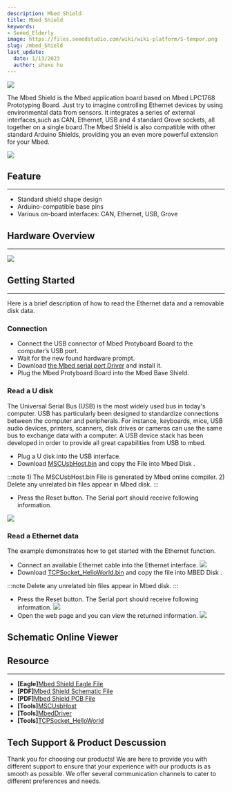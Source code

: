 ```yaml
---
description: Mbed Shield
title: Mbed Shield
keywords:
- Seeed_Elderly
image: https://files.seeedstudio.com/wiki/wiki-platform/S-tempor.png
slug: /mbed_Shield
last_update:
  date: 1/13/2023
  author: shuxu hu
---
```

![](https://files.seeedstudio.com/wiki/mbed_Shield/img/Mbed_Shield_01.jpg)

The Mbed Shield is the Mbed application board based on Mbed LPC1768 Prototyping Board. Just try to imagine controlling Ethernet devices by using environmental data from sensors. It integrates a series of external interfaces,such as CAN, Ethernet, USB and 4 standard Grove sockets, all together on a single board.The Mbed Shield is also compatible with other standard Arduino Shields, providing you an even more powerful extension for your Mbed.

[![](https://files.seeedstudio.com/wiki/common/Get_One_Now_Banner.png)](https://www.seeedstudio.com/mbed-shield-p-1390.html?cPath=132_134)

##   Feature
---
*   Standard shield shape design
*   Arduino-compatible base pins
*   Various on-board interfaces: CAN, Ethernet, USB, Grove

##   Hardware Overview
---
![](https://files.seeedstudio.com/wiki/mbed_Shield/img/mBed_Shield_Hardware_Overview.jpg)

##   Getting Started
---
Here is a brief description of how to read the Ethernet data and a removable disk data.
### Connection

- Connect the USB connector of Mbed Protyboard Board to the computer’s USB port.
- Wait for the new found hardware prompt.
- Download [the Mbed serial port Driver](https://files.seeedstudio.com/wiki/mbed_Shield/res/MbedDriver.zip) and install it.
- Plug the Mbed Protyboard Board into the Mbed Base Shield.

### Read a U disk

 The Universal Serial Bus (USB) is the most widely used bus in today's computer. USB has particularly been designed to standardize connections between the computer and peripherals. For instance, keyboards, mice, USB audio devices, printers, scanners, disk drives or cameras can use the same bus to exchange data with a computer. A USB device stack has been developed in order to provide all great capabilities from USB to mbed.

- Plug a U disk into the USB interface.
- Download [MSCUsbHost.bin](https://files.seeedstudio.com/wiki/mbed_Shield/res/MSCUsbHost.zip) and copy the File into Mbed Disk .

:::note
    1) The MSCUsbHost.bin File is generated by Mbed online compiler. 2) Delete any unrelated bin files appear in Mbed disk.
:::
- Press the Reset button. The Serial port should receive following information.

![](https://files.seeedstudio.com/wiki/mbed_Shield/img/MSCUsbHost.jpg)

### Read a Ethernet data

The example demonstrates how to get started with the Ethernet function.

- Connect an available Ethernet cable into the Ethernet interface.
![](https://files.seeedstudio.com/wiki/mbed_Shield/img/Mbed_Shield1.jpg)
- Download [TCPSocket_HelloWorld.bin](https://files.seeedstudio.com/wiki/mbed_Shield/res/TCPSocket_HelloWorld.zip) and copy the file into MBED Disk .

:::note
    Delete any unrelated bin files appear in Mbed disk.
:::
- Press the Reset button. The Serial port should receive following information.
![](https://files.seeedstudio.com/wiki/mbed_Shield/img/Ethernet_Connector_Data.jpg)
- Open the web page and you can view the returned information.
![](https://files.seeedstudio.com/wiki/mbed_Shield/img/Mbed_Ethernet.jpg)


## Schematic Online Viewer
<div className="altium-ecad-viewer" data-project-src="https://files.seeedstudio.com/wiki/mbed_Shield/res/Mbed_Shield_Eagle_File.zip" style={{borderRadius: '0px 0px 4px 4px', height: 500, borderStyle: 'solid', borderWidth: 1, borderColor: 'rgb(241, 241, 241)', overflow: 'hidden', maxWidth: 1280, maxHeight: 700, boxSizing: 'border-box'}}>
</div>



##   Resource
---
- **[Eagle]**[Mbed Shield Eagle File](https://files.seeedstudio.com/wiki/mbed_Shield/res/Mbed_Shield_Eagle_File.zip)
- **[PDF]**[Mbed Shield Schematic File](https://files.seeedstudio.com/wiki/mbed_Shield/res/mbed%20shield%20v0.9b%20Sch.pdf)
- **[PDF]**[Mbed Shield PCB File](https://files.seeedstudio.com/wiki/mbed_Shield/res/mbed%20shield%20v0.9b%20PCB.pdf)
- **[Tools]**[MSCUsbHost](https://files.seeedstudio.com/wiki/mbed_Shield/res/MSCUsbHost.zip)
- **[Tools]**[MbedDriver](https://files.seeedstudio.com/wiki/mbed_Shield/res/MbedDriver.zip)
- **[Tools]**[TCPSocket_HelloWorld](https://files.seeedstudio.com/wiki/mbed_Shield/res/TCPSocket_HelloWorld.zip)

## Tech Support & Product Descussion

Thank you for choosing our products! We are here to provide you with different support to ensure that your experience with our products is as smooth as possible. We offer several communication channels to cater to different preferences and needs.

<div class="button_tech_support_container">
<a href="https://forum.seeedstudio.com/" class="button_forum"></a> 
<a href="https://www.seeedstudio.com/contacts" class="button_email"></a>
</div>

<div class="button_tech_support_container">
<a href="https://discord.gg/eWkprNDMU7" class="button_discord"></a> 
<a href="https://github.com/Seeed-Studio/wiki-documents/discussions/69" class="button_discussion"></a>
</div>
